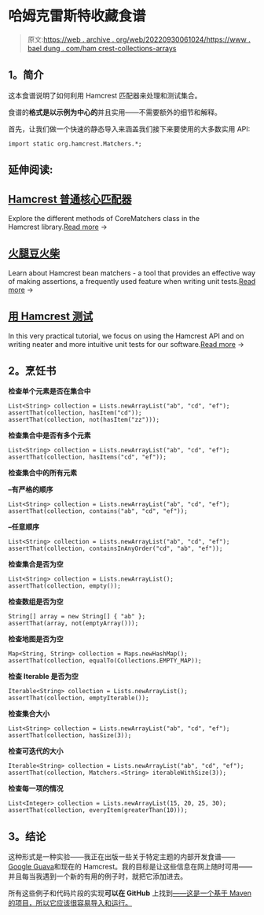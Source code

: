 # 哈姆克雷斯特收藏食谱

> 原文:[https://web . archive . org/web/20220930061024/https://www . bael dung . com/ham crest-collections-arrays](https://web.archive.org/web/20220930061024/https://www.baeldung.com/hamcrest-collections-arrays)

## **1。简介**

这本食谱说明了如何利用 Hamcrest 匹配器来处理和测试集合。

食谱的**格式是以示例为中心的**并且实用——不需要额外的细节和解释。

首先，让我们做一个快速的静态导入来涵盖我们接下来要使用的大多数实用 API:

```
import static org.hamcrest.Matchers.*;
```

## 延伸阅读:

## [Hamcrest 普通核心匹配器](/web/20221208143859/https://www.baeldung.com/hamcrest-core-matchers)

Explore the different methods of CoreMatchers class in the Hamcrest library.[Read more](/web/20221208143859/https://www.baeldung.com/hamcrest-core-matchers) →

## [火腿豆火柴](/web/20221208143859/https://www.baeldung.com/hamcrest-bean-matchers)

Learn about Hamcrest bean matchers - a tool that provides an effective way of making assertions, a frequently used feature when writing unit tests.[Read more](/web/20221208143859/https://www.baeldung.com/hamcrest-bean-matchers) →

## [用 Hamcrest 测试](/web/20221208143859/https://www.baeldung.com/java-junit-hamcrest-guide)

In this very practical tutorial, we focus on using the Hamcrest API and on writing neater and more intuitive unit tests for our software.[Read more](/web/20221208143859/https://www.baeldung.com/java-junit-hamcrest-guide) →

## **2。烹饪书**

**检查单个元素是否在集合中**

```
List<String> collection = Lists.newArrayList("ab", "cd", "ef");
assertThat(collection, hasItem("cd"));
assertThat(collection, not(hasItem("zz")));
```

**检查集合中是否有多个元素**

```
List<String> collection = Lists.newArrayList("ab", "cd", "ef");
assertThat(collection, hasItems("cd", "ef"));
```

**检查集合中的所有元素** 

**–有严格的顺序**

```
List<String> collection = Lists.newArrayList("ab", "cd", "ef");
assertThat(collection, contains("ab", "cd", "ef"));
```

**–任意顺序**

```
List<String> collection = Lists.newArrayList("ab", "cd", "ef");
assertThat(collection, containsInAnyOrder("cd", "ab", "ef"));
```

**检查集合是否为空**

```
List<String> collection = Lists.newArrayList();
assertThat(collection, empty());
```

**检查数组是否为空**

```
String[] array = new String[] { "ab" };
assertThat(array, not(emptyArray()));
```

**检查地图是否为空**

```
Map<String, String> collection = Maps.newHashMap();
assertThat(collection, equalTo(Collections.EMPTY_MAP));
```

**检查 Iterable 是否为空**

```
Iterable<String> collection = Lists.newArrayList();
assertThat(collection, emptyIterable());
```

**检查集合大小**

```
List<String> collection = Lists.newArrayList("ab", "cd", "ef");
assertThat(collection, hasSize(3));
```

**检查可迭代的大小**

```
Iterable<String> collection = Lists.newArrayList("ab", "cd", "ef");
assertThat(collection, Matchers.<String> iterableWithSize(3));
```

**检查每一项的情况**

```
List<Integer> collection = Lists.newArrayList(15, 20, 25, 30);
assertThat(collection, everyItem(greaterThan(10)));
```

## **3。结论**

这种形式是一种实验——我正在出版一些关于特定主题的内部开发食谱——[Google Guava](/web/20221208143859/https://www.baeldung.com/guava-collections "Guava Collections Cookbook")和现在的 Hamcrest。我的目标是让这些信息在网上随时可用——并且每当我遇到一个新的有用的例子时，就把它添加进去。

所有这些例子和代码片段的实现**可以在 GitHub** 上找到[——这是一个基于 Maven 的项目，所以它应该很容易导入和运行。](https://web.archive.org/web/20221208143859/https://github.com/eugenp/tutorials/tree/master/guava-modules/guava-collections)